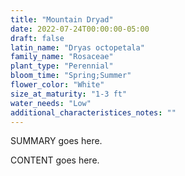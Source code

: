 ```yaml
---
title: "Mountain Dryad"
date: 2022-07-24T00:00:00-05:00
draft: false
latin_name: "Dryas octopetala"
family_name: "Rosaceae"
plant_type: "Perennial"
bloom_time: "Spring;Summer"
flower_color: "White"
size_at_maturity: "1-3 ft"
water_needs: "Low"
additional_characteristices_notes: ""
---
```


SUMMARY goes here.

<!--more-->

CONTENT goes here.
